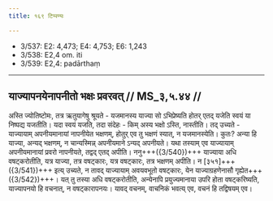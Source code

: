```yaml
---
title: १६९ टिप्पण्यः

---
```

- 3/537: E2: 4,473; E4: 4,753; E6: 1,243
- 3/538: E2,4 om. iti
- 3/539: E2,4: padārthaṃ

____________________________________________


## याज्यापनयेनापनीतो भक्षः प्रवरवत् // MS_३,५.४४ //

अस्ति ज्योतिष्टोमः, तत्र ऋतुयागेषु श्रूयते - यजमानस्य याज्या सो ऽभिप्रेष्यति होतर् एतद् यजेति स्वयं या निष्पद्य यजतीति। यदा स्वयं यजति, तदा संदेहः - किम् अस्य भक्षो ऽस्ति, नास्तीति। तद् उच्यते - याज्यायाम् अपनीयमानायां नापनीयेत भक्षणम्, होतुर् एव तु भक्षणं स्यात्, न यजमानस्येति। कुतः? अन्या हि याज्या, अन्यद् भक्षणम्, न चान्यस्मिन्न् अपनीयमाने ऽन्यद् अपनीयते। यथा तस्याम् एव याज्यायाम् अपनीयमानायां प्रवरो नापनीयते, तद्वद् एतद् अपीति।
ननु+++({3/540})+++ याज्याया अधि वषट्करोतीति, यत्र याज्या, तत्र वषट्कारः, यत्र वषट्कारः, तत्र भक्षणम् अपीति। न [३५१]+++({3/541})+++ इत्य् उच्यते, न तावद् याज्यायाम् अवयवभूतो वषट्कारः, येन याज्याग्रहणेनासौ गृह्येत+++({3/542})+++। यत् तु तस्या अधि वषट्करोतीति, अन्येनापि प्रयुज्यमानाया उपरि होता वषट्करिष्यति, याज्यापनयो हि वचनात्, न वषट्कारापनयः। यावद् वचनम्, वाचनिकं भवत्य् एव, वचनं हि तद्विषयम् एव।
